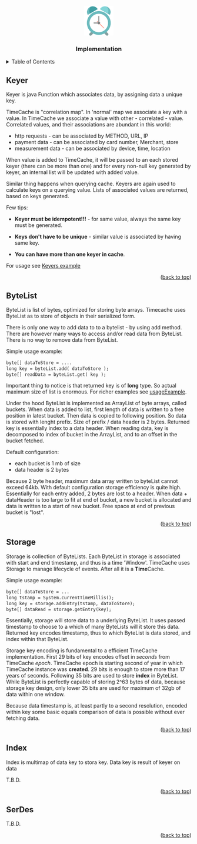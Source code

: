 <!-- Improved compatibility of back to top link: See: https://github.com/othneildrew/Best-README-Template/pull/73 -->
<a name="readme-top"></a>
<!--
*** Thanks for checking out the Best-README-Template. If you have a suggestion
*** that would make this better, please fork the repo and create a pull request
*** or simply open an issue with the tag "enhancement".
*** Don't forget to give the project a star!
*** Thanks again! Now go create something AMAZING! :D
-->


<!-- PROJECT LOGO -->
<br />
<div align="center">
  <a href="https://github.com/mtalijanac/timecache.git">
    <img src="../images/logo.png" alt="Logo" width="80" height="80">
  </a>

  <h3 align="center">Implementation</h3>
</div>



<!-- TABLE OF CONTENTS -->
<details>
  <summary>Table of Contents</summary>
  <ol>
    <li><a href="#keyer">Keyer</a></li>
    <li><a href="#bytelist">ByteList</a></li>
    <li><a href="#index">Index</a></li>
    <li><a href="#storage">Storage</a></li>
    <li><a href="#serdes">SerDes</a></li>
  </ol>
</details>



<!-- KEYER -->
## Keyer

Keyer is java Function which associates data, by assigning data a unique key.

TimeCache is "correlation map". In 'normal' map we associate a key with a value.
In TimeCache we associate a value with other - correlated - value.
Correlated values, and their associations are abundant in this world:

  - http requests - can be associated by METHOD, URL, IP
  - payment data - can be associated by card number, Merchant, store
  - measurement data - can be associated by device, time, location

When value is added to TimeCache, it will be passed to an each stored keyer
(there can be more than one) and for every non-null key generated by keyer,
an internal list will be updated with added value.

Similar thing happens when querying cache. Keyers are again used to calculate
keys on a querying value. Lists of associated values are returned, based on
keys generated.

Few tips:

  - **Keyer must be idempotent!!!** - for same value, always the same key must
be generated.

  - **Keys don't have to be unique** - similar value is associated by having
same key.

  - **You can have more than one keyer in cache**.


For usage see [Keyers example](https://github.com/mtalijanac/timecache/blob/main/src/test/java/mt/fireworks/timecache/examples/Keyers.java)


<p align="right">(<a href="#readme-top">back to top</a>)</p>

<!-- BYTELIST -->
## ByteList

ByteList is list of bytes, optimized for storing byte arrays.
Timecache uses ByteList as to store of objects in their serialized form.

There is only one way to add data to to a bytelist - by using add method.
There are however many ways to access and/or read data from ByteList.
There is no way to remove data from ByteList.

Simple usage example:

    byte[] dataToStore = ....
    long key = byteList.add( dataToStore );
    byte[] readData = byteList.get( key );

Important thing to notice is that returned key is of **long** type.
So actual maximum size of list is enormous. For richer examples see [usageExample](https://github.com/mtalijanac/timecache/blob/main/src/test/java/mt/fireworks/timecache/ByteListTest.java).

Under the hood ByteList is implemented as ArrayList of byte arrays, called buckets.
When data is added to list, first length of data is written to a free position in
latest bucket. Then data is copied to following position. So data is stored
with lenght prefix. Size of prefix / data header is 2 bytes. Returned key is
essentially index to a data header. When reading data, key is decomposed to
index of bucket in the ArrayList, and to an offset in the bucket fetched.

Default configuration:
  - each bucket is 1 mb of size
  - data header is 2 bytes

Because 2 byte header, maximum data array written to byteList cannot exceed 64kb.
With default configuration storage efficiency is quite high. Essentially for each
entry added, 2 bytes are lost to a header. When data + dataHeader is too large to
fit at end of bucket, a new bucket is allocated and data is written to a start
of new bucket. Free space at end of previous bucket is "lost".

<p align="right">(<a href="#readme-top">back to top</a>)</p>


<!-- STORAGE -->
## Storage

Storage is collection of ByteLists. Each ByteList in storage is associated
with start and end timestamp, and thus is a time 'Window'. TimeCache uses
Storage to manage lifecycle of events. After all it is a **Time**Cache.

Simple usage example:

    byte[] dataToStore = ...
    long tstamp = System.currentTimeMillis();
    long key = storage.addEntry(tstamp, dataToStore);
    byte[] dataRead = storage.getEntry(key);

Essentially, storage will store data to a underlying ByteList. It uses passed
timestamp to choose to a which of many ByteLists will it store this data.
Returned key encodes timestamp, thus to which ByteList is data stored,
and index within that ByteList.

Storage key encoding is fundamental to a efficient TimeCache implementation.
First 29 bits of key encodes offset in *seconds* from TimeCache *epoch*.
TimeCache epoch is starting second of year in which TimeCache instance was
**created**. 29 bits is enough to store more than 17 years of seconds.
Following 35 bits are used to store **index** in ByteList.
While ByteList is perfectly capable of storing 2^63 bytes of data, because
storage key design, only lower 35 bits are used for maximum of 32gb of
data within one window.

Because data timestamp is, at least partly to a second resolution, encoded within
key some basic equals comparison of data is possible without ever fetching data.

<p align="right">(<a href="#readme-top">back to top</a>)</p>


<!-- INDEX -->
## Index

Index is multimap of data key to stora key.
Data key is result of keyer on data

T.B.D.

<p align="right">(<a href="#readme-top">back to top</a>)</p>


<!-- SERDES -->
## SerDes

T.B.D.

<p align="right">(<a href="#readme-top">back to top</a>)</p>



